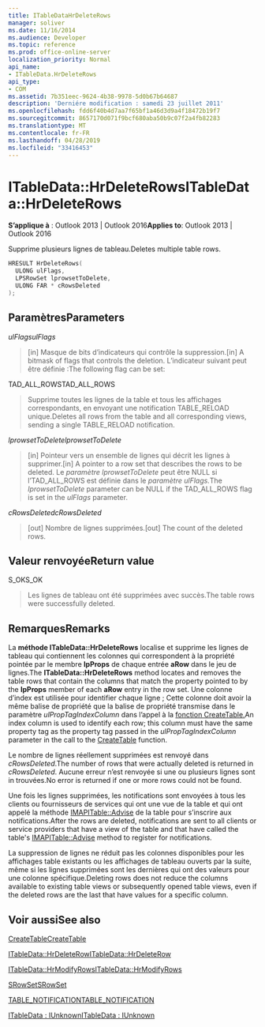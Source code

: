 ```yaml
---
title: ITableDataHrDeleteRows
manager: soliver
ms.date: 11/16/2014
ms.audience: Developer
ms.topic: reference
ms.prod: office-online-server
localization_priority: Normal
api_name:
- ITableData.HrDeleteRows
api_type:
- COM
ms.assetid: 7b351eec-9624-4b38-9978-5d0b67b64687
description: 'Derniére modification : samedi 23 juillet 2011'
ms.openlocfilehash: fdd6f40b4d7aa7f65bf1a46d3d9a4f18472b19f7
ms.sourcegitcommit: 8657170d071f9bcf680aba50b9c07f2a4fb82283
ms.translationtype: MT
ms.contentlocale: fr-FR
ms.lasthandoff: 04/28/2019
ms.locfileid: "33416453"
---
```

# <a name="itabledatahrdeleterows"></a><span data-ttu-id="60de3-103">ITableData::HrDeleteRows</span><span class="sxs-lookup"><span data-stu-id="60de3-103">ITableData::HrDeleteRows</span></span>

  
  
<span data-ttu-id="60de3-104">**S’applique à** : Outlook 2013 | Outlook 2016</span><span class="sxs-lookup"><span data-stu-id="60de3-104">**Applies to**: Outlook 2013 | Outlook 2016</span></span> 
  
<span data-ttu-id="60de3-105">Supprime plusieurs lignes de tableau.</span><span class="sxs-lookup"><span data-stu-id="60de3-105">Deletes multiple table rows.</span></span>
  
```cpp
HRESULT HrDeleteRows(
  ULONG ulFlags,
  LPSRowSet lprowsetToDelete,
  ULONG FAR * cRowsDeleted
);
```

## <a name="parameters"></a><span data-ttu-id="60de3-106">Paramètres</span><span class="sxs-lookup"><span data-stu-id="60de3-106">Parameters</span></span>

 <span data-ttu-id="60de3-107">_ulFlags_</span><span class="sxs-lookup"><span data-stu-id="60de3-107">_ulFlags_</span></span>
  
> <span data-ttu-id="60de3-108">[in] Masque de bits d’indicateurs qui contrôle la suppression.</span><span class="sxs-lookup"><span data-stu-id="60de3-108">[in] A bitmask of flags that controls the deletion.</span></span> <span data-ttu-id="60de3-109">L’indicateur suivant peut être définie :</span><span class="sxs-lookup"><span data-stu-id="60de3-109">The following flag can be set:</span></span>
    
<span data-ttu-id="60de3-110">TAD_ALL_ROWS</span><span class="sxs-lookup"><span data-stu-id="60de3-110">TAD_ALL_ROWS</span></span> 
  
> <span data-ttu-id="60de3-111">Supprime toutes les lignes de la table et tous les affichages correspondants, en envoyant une notification TABLE_RELOAD unique.</span><span class="sxs-lookup"><span data-stu-id="60de3-111">Deletes all rows from the table and all corresponding views, sending a single TABLE_RELOAD notification.</span></span>
    
 <span data-ttu-id="60de3-112">_lprowsetToDelete_</span><span class="sxs-lookup"><span data-stu-id="60de3-112">_lprowsetToDelete_</span></span>
  
> <span data-ttu-id="60de3-113">[in] Pointeur vers un ensemble de lignes qui décrit les lignes à supprimer.</span><span class="sxs-lookup"><span data-stu-id="60de3-113">[in] A pointer to a row set that describes the rows to be deleted.</span></span> <span data-ttu-id="60de3-114">Le _paramètre lprowsetToDelete_ peut être NULL si l’TAD_ALL_ROWS est définie dans le _paramètre ulFlags._</span><span class="sxs-lookup"><span data-stu-id="60de3-114">The  _lprowsetToDelete_ parameter can be NULL if the TAD_ALL_ROWS flag is set in the  _ulFlags_ parameter.</span></span> 
    
 <span data-ttu-id="60de3-115">_cRowsDeleted_</span><span class="sxs-lookup"><span data-stu-id="60de3-115">_cRowsDeleted_</span></span>
  
> <span data-ttu-id="60de3-116">[out] Nombre de lignes supprimées.</span><span class="sxs-lookup"><span data-stu-id="60de3-116">[out] The count of the deleted rows.</span></span>
    
## <a name="return-value"></a><span data-ttu-id="60de3-117">Valeur renvoyée</span><span class="sxs-lookup"><span data-stu-id="60de3-117">Return value</span></span>

<span data-ttu-id="60de3-118">S_OK</span><span class="sxs-lookup"><span data-stu-id="60de3-118">S_OK</span></span> 
  
> <span data-ttu-id="60de3-119">Les lignes de tableau ont été supprimées avec succès.</span><span class="sxs-lookup"><span data-stu-id="60de3-119">The table rows were successfully deleted.</span></span>
    
## <a name="remarks"></a><span data-ttu-id="60de3-120">Remarques</span><span class="sxs-lookup"><span data-stu-id="60de3-120">Remarks</span></span>

<span data-ttu-id="60de3-121">La **méthode ITableData::HrDeleteRows** localise et supprime les lignes de tableau qui contiennent les colonnes qui correspondent à la propriété pointée par le membre **lpProps** de chaque entrée **aRow** dans le jeu de lignes.</span><span class="sxs-lookup"><span data-stu-id="60de3-121">The **ITableData::HrDeleteRows** method locates and removes the table rows that contain the columns that match the property pointed to by the **lpProps** member of each **aRow** entry in the row set.</span></span> <span data-ttu-id="60de3-122">Une colonne d’index est utilisée pour identifier chaque ligne ; Cette colonne doit avoir la même balise de propriété que la balise de propriété transmise dans le paramètre _ulPropTagIndexColumn_ dans l’appel à la [fonction CreateTable.](createtable.md)</span><span class="sxs-lookup"><span data-stu-id="60de3-122">An index column is used to identify each row; this column must have the same property tag as the property tag passed in the  _ulPropTagIndexColumn_ parameter in the call to the [CreateTable](createtable.md) function.</span></span> 
  
<span data-ttu-id="60de3-123">Le nombre de lignes réellement supprimées est renvoyé dans  _cRowsDeleted_.</span><span class="sxs-lookup"><span data-stu-id="60de3-123">The number of rows that were actually deleted is returned in  _cRowsDeleted_.</span></span> <span data-ttu-id="60de3-124">Aucune erreur n’est renvoyée si une ou plusieurs lignes sont in trouvées.</span><span class="sxs-lookup"><span data-stu-id="60de3-124">No error is returned if one or more rows could not be found.</span></span> 
  
<span data-ttu-id="60de3-125">Une fois les lignes supprimées, les notifications sont envoyées à tous les clients ou fournisseurs de services qui ont une vue de la table et qui ont appelé la méthode [IMAPITable::Advise](imapitable-advise.md) de la table pour s’inscrire aux notifications.</span><span class="sxs-lookup"><span data-stu-id="60de3-125">After the rows are deleted, notifications are sent to all clients or service providers that have a view of the table and that have called the table's [IMAPITable::Advise](imapitable-advise.md) method to register for notifications.</span></span> 
  
<span data-ttu-id="60de3-126">La suppression de lignes ne réduit pas les colonnes disponibles pour les affichages table existants ou les affichages de tableau ouverts par la suite, même si les lignes supprimées sont les dernières qui ont des valeurs pour une colonne spécifique.</span><span class="sxs-lookup"><span data-stu-id="60de3-126">Deleting rows does not reduce the columns available to existing table views or subsequently opened table views, even if the deleted rows are the last that have values for a specific column.</span></span>
  
## <a name="see-also"></a><span data-ttu-id="60de3-127">Voir aussi</span><span class="sxs-lookup"><span data-stu-id="60de3-127">See also</span></span>



[<span data-ttu-id="60de3-128">CreateTable</span><span class="sxs-lookup"><span data-stu-id="60de3-128">CreateTable</span></span>](createtable.md)
  
[<span data-ttu-id="60de3-129">ITableData::HrDeleteRow</span><span class="sxs-lookup"><span data-stu-id="60de3-129">ITableData::HrDeleteRow</span></span>](itabledata-hrdeleterow.md)
  
[<span data-ttu-id="60de3-130">ITableData::HrModifyRows</span><span class="sxs-lookup"><span data-stu-id="60de3-130">ITableData::HrModifyRows</span></span>](itabledata-hrmodifyrows.md)
  
[<span data-ttu-id="60de3-131">SRowSet</span><span class="sxs-lookup"><span data-stu-id="60de3-131">SRowSet</span></span>](srowset.md)
  
[<span data-ttu-id="60de3-132">TABLE_NOTIFICATION</span><span class="sxs-lookup"><span data-stu-id="60de3-132">TABLE_NOTIFICATION</span></span>](table_notification.md)
  
[<span data-ttu-id="60de3-133">ITableData : IUnknown</span><span class="sxs-lookup"><span data-stu-id="60de3-133">ITableData : IUnknown</span></span>](itabledataiunknown.md)

